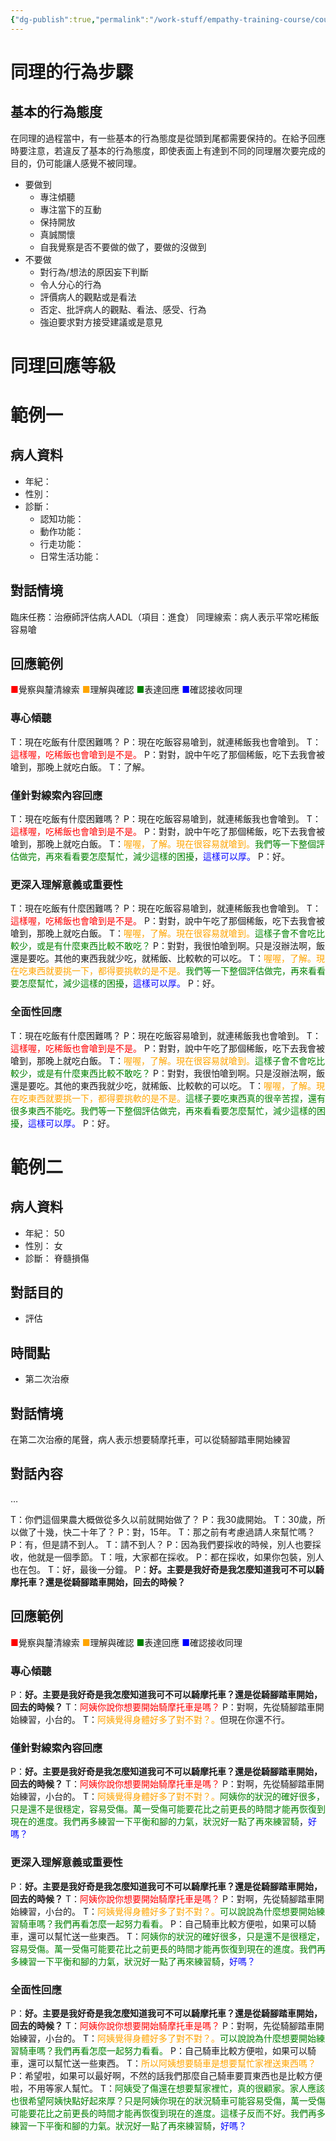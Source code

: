 ```yaml
---
{"dg-publish":true,"permalink":"/work-stuff/empathy-training-course/course-materials/practice/empathic-response-example-life-struggle/","title":"如何有同理的回應生活中面臨的影響或難題","tags":["empathy/course/practice","blog"]}
---
```



# 同理的行為步驟

<style> .container {font-family: sans-serif; text-align: center;} .button-wrapper button {z-index: 1;height: 40px; width: 100px; margin: 10px;padding: 5px;} .excalidraw .App-menu_top .buttonList { display: flex;} .excalidraw-wrapper { height: 800px; margin: 50px; position: relative;} :root[dir="ltr"] .excalidraw .layer-ui__wrapper .zen-mode-transition.App-menu_bottom--transition-left {transform: none;} </style><script src="https://cdn.jsdelivr.net/npm/react@17/umd/react.production.min.js"></script><script src="https://cdn.jsdelivr.net/npm/react-dom@17/umd/react-dom.production.min.js"></script><script type="text/javascript" src="https://cdn.jsdelivr.net/npm/@excalidraw/excalidraw@0/dist/excalidraw.production.min.js"></script><div id="empathy_steps_20230119excalidraw.md1"></div><script>(function(){const InitialData={"type":"excalidraw","version":2,"source":"https://excalidraw.com","elements":[{"type":"text","version":219,"versionNonce":27929248,"isDeleted":false,"id":"IUy0Rvky","fillStyle":"cross-hatch","strokeWidth":1,"strokeStyle":"solid","roughness":1,"opacity":100,"angle":0,"x":-2146.7233703397665,"y":-92.94244911466518,"strokeColor":"#1864ab","backgroundColor":"#82c91e","width":307,"height":89,"seed":634476328,"groupIds":[],"roundness":null,"boundElements":[],"updated":1674114597211,"link":null,"locked":false,"fontSize":61.251791470267044,"fontFamily":1,"text":"同理的步驟","rawText":"同理的步驟","baseline":66,"textAlign":"left","verticalAlign":"top","containerId":null,"originalText":"同理的步驟"},{"type":"rectangle","version":111,"versionNonce":2065252192,"isDeleted":false,"id":"dPW15d_ijYPPW9PN-Oimc","fillStyle":"cross-hatch","strokeWidth":4,"strokeStyle":"solid","roughness":1,"opacity":100,"angle":0,"x":-1531.5263243550964,"y":99.06391719215594,"strokeColor":"#343a40","backgroundColor":"transparent","width":334.2857142857142,"height":120,"seed":1274026656,"groupIds":["HtZfi0qMjgDszFvC8itc6"],"roundness":null,"boundElements":[{"id":"AKc7NVdWvYHmt0UlCmwk8","type":"arrow"}],"updated":1674114264791,"link":null,"locked":false},{"type":"text","version":71,"versionNonce":805480096,"isDeleted":false,"id":"fKHEZvO9","fillStyle":"cross-hatch","strokeWidth":4,"strokeStyle":"solid","roughness":1,"opacity":100,"angle":0,"x":-1472.8834672122393,"y":133.06391719215594,"strokeColor":"#343a40","backgroundColor":"transparent","width":217,"height":52,"seed":557072224,"groupIds":["HtZfi0qMjgDszFvC8itc6"],"roundness":null,"boundElements":[],"updated":1674113988671,"link":null,"locked":false,"fontSize":36,"fontFamily":1,"text":"同理情境發生","rawText":"同理情境發生","baseline":39,"textAlign":"left","verticalAlign":"top","containerId":null,"originalText":"同理情境發生"},{"type":"text","version":94,"versionNonce":1845956182,"isDeleted":false,"id":"d2u0IdXf","fillStyle":"cross-hatch","strokeWidth":4,"strokeStyle":"solid","roughness":1,"opacity":100,"angle":0,"x":-1490.3393495651803,"y":409.5194456506254,"strokeColor":"#343a40","backgroundColor":"transparent","width":253,"height":52,"seed":1110136480,"groupIds":["N-1_WVSJjqjCb3eBo5TSY"],"roundness":null,"boundElements":[],"updated":1674485833224,"link":null,"locked":false,"fontSize":36,"fontFamily":1,"text":"覺察與釐清線索","rawText":"覺察與釐清線索","baseline":39,"textAlign":"left","verticalAlign":"top","containerId":null,"originalText":"覺察與釐清線索"},{"type":"ellipse","version":161,"versionNonce":611854858,"isDeleted":false,"id":"x7d-kBr7fN_5CRvhIwf9D","fillStyle":"cross-hatch","strokeWidth":4,"strokeStyle":"solid","roughness":1,"opacity":100,"angle":0,"x":-1543.2511142710625,"y":340.2253280035666,"strokeColor":"#343a40","backgroundColor":"transparent","width":358.82352941176464,"height":190.58823529411768,"seed":1065152160,"groupIds":["N-1_WVSJjqjCb3eBo5TSY"],"roundness":null,"boundElements":[{"id":"AKc7NVdWvYHmt0UlCmwk8","type":"arrow"},{"id":"aQuD5wG4564OY-LbAfOeh","type":"arrow"},{"id":"IhTcm_Rd_-_3cOfWyJa7T","type":"arrow"},{"id":"zFbAQff3_MMe7TgVSMFUL","type":"arrow"}],"updated":1674485833224,"link":null,"locked":false},{"type":"text","version":109,"versionNonce":837612192,"isDeleted":false,"id":"NjALBLsu","fillStyle":"cross-hatch","strokeWidth":4,"strokeStyle":"solid","roughness":1,"opacity":100,"angle":0,"x":-1454.8834672122393,"y":737.8905790923471,"strokeColor":"#343a40","backgroundColor":"transparent","width":181,"height":52,"seed":79831712,"groupIds":["3vym5WPOw6YhBCfZaSgiV"],"roundness":null,"boundElements":[],"updated":1674114246813,"link":null,"locked":false,"fontSize":36,"fontFamily":1,"text":"理解與確認","rawText":"理解與確認","baseline":39,"textAlign":"left","verticalAlign":"top","containerId":null,"originalText":"理解與確認"},{"type":"ellipse","version":179,"versionNonce":1700768416,"isDeleted":false,"id":"UkePRizZzeQerN9jd99AW","fillStyle":"cross-hatch","strokeWidth":4,"strokeStyle":"solid","roughness":1,"opacity":100,"angle":0,"x":-1543.7952319181218,"y":668.5964614452881,"strokeColor":"#343a40","backgroundColor":"transparent","width":358.82352941176464,"height":190.58823529411768,"seed":970905440,"groupIds":["3vym5WPOw6YhBCfZaSgiV"],"roundness":null,"boundElements":[{"id":"aQuD5wG4564OY-LbAfOeh","type":"arrow"},{"id":"LA-dsctQKVBtjD9e_mtnm","type":"arrow"}],"updated":1674114324979,"link":null,"locked":false},{"type":"text","version":204,"versionNonce":1313083232,"isDeleted":false,"id":"crRannfh","fillStyle":"cross-hatch","strokeWidth":4,"strokeStyle":"solid","roughness":1,"opacity":100,"angle":0,"x":-1436.8834672122393,"y":1033.0187378616824,"strokeColor":"#343a40","backgroundColor":"transparent","width":145,"height":52,"seed":1356756832,"groupIds":["YAqq7lIz1MDwn_e6oX5qM"],"roundness":null,"boundElements":[],"updated":1674114218530,"link":null,"locked":false,"fontSize":36,"fontFamily":1,"text":"表達回應","rawText":"表達回應","baseline":39,"textAlign":"left","verticalAlign":"top","containerId":null,"originalText":"表達回應"},{"type":"ellipse","version":250,"versionNonce":1230767776,"isDeleted":false,"id":"cn1dhuRwo0tETFmmqeGcz","fillStyle":"cross-hatch","strokeWidth":4,"strokeStyle":"solid","roughness":1,"opacity":100,"angle":0,"x":-1543.7952319181215,"y":963.7246202146233,"strokeColor":"#343a40","backgroundColor":"transparent","width":358.82352941176464,"height":190.58823529411768,"seed":200224416,"groupIds":["YAqq7lIz1MDwn_e6oX5qM"],"roundness":null,"boundElements":[{"id":"NVpM4jh6LqAAVo840EwWJ","type":"arrow"},{"id":"QiMG4mboqE7vIL_AUw1re","type":"arrow"}],"updated":1674114343403,"link":null,"locked":false},{"type":"text","version":216,"versionNonce":557521568,"isDeleted":false,"id":"jpkKyXg5","fillStyle":"cross-hatch","strokeWidth":4,"strokeStyle":"solid","roughness":1,"opacity":100,"angle":0,"x":-1472.883467212239,"y":1330.1128013145692,"strokeColor":"#343a40","backgroundColor":"transparent","width":217,"height":52,"seed":173992608,"groupIds":["_abQlzonkpD6UOgVyEMLO"],"roundness":null,"boundElements":[],"updated":1674114232375,"link":null,"locked":false,"fontSize":36,"fontFamily":1,"text":"確認接收同理","rawText":"確認接收同理","baseline":39,"textAlign":"left","verticalAlign":"top","containerId":null,"originalText":"確認接收同理"},{"type":"ellipse","version":252,"versionNonce":36536992,"isDeleted":false,"id":"OeTAtVPE6hm4nyTfTYMuB","fillStyle":"cross-hatch","strokeWidth":4,"strokeStyle":"solid","roughness":1,"opacity":100,"angle":0,"x":-1543.7952319181215,"y":1260.8186836675106,"strokeColor":"#343a40","backgroundColor":"transparent","width":358.82352941176464,"height":190.58823529411768,"seed":2136117088,"groupIds":["_abQlzonkpD6UOgVyEMLO"],"roundness":null,"boundElements":[{"id":"NVpM4jh6LqAAVo840EwWJ","type":"arrow"},{"id":"nQ9dNDrCOfFRMcvlYwPd-","type":"arrow"}],"updated":1674114328480,"link":null,"locked":false},{"type":"diamond","version":85,"versionNonce":1183717216,"isDeleted":false,"id":"FLsSzb02ukR_FVj18ZjLJ","fillStyle":"cross-hatch","strokeWidth":4,"strokeStyle":"solid","roughness":1,"opacity":100,"angle":0,"x":-1010.9804723313032,"y":642.7794679812359,"strokeColor":"#343a40","backgroundColor":"transparent","width":475.55555555555566,"height":242.22222222222217,"seed":1030531744,"groupIds":["TYoeW_2TximRaG9wuA1NA"],"roundness":null,"boundElements":[{"id":"LA-dsctQKVBtjD9e_mtnm","type":"arrow"},{"id":"QiMG4mboqE7vIL_AUw1re","type":"arrow"},{"id":"IhTcm_Rd_-_3cOfWyJa7T","type":"arrow"}],"updated":1674114354007,"link":null,"locked":false},{"type":"text","version":52,"versionNonce":2087092896,"isDeleted":false,"id":"6JmP5kwY","fillStyle":"cross-hatch","strokeWidth":4,"strokeStyle":"solid","roughness":1,"opacity":100,"angle":0,"x":-881.7026945535254,"y":737.890579092347,"strokeColor":"#343a40","backgroundColor":"transparent","width":217,"height":52,"seed":984884896,"groupIds":["TYoeW_2TximRaG9wuA1NA"],"roundness":null,"boundElements":[],"updated":1674113988671,"link":null,"locked":false,"fontSize":36,"fontFamily":1,"text":"理解是否正確","rawText":"理解是否正確","baseline":39,"textAlign":"left","verticalAlign":"top","containerId":null,"originalText":"理解是否正確"},{"type":"diamond","version":266,"versionNonce":1219564192,"isDeleted":false,"id":"qPORRdqO7hejDJXKX5uzA","fillStyle":"cross-hatch","strokeWidth":4,"strokeStyle":"solid","roughness":1,"opacity":100,"angle":0,"x":-2389.6193612201923,"y":1235.0016902034583,"strokeColor":"#343a40","backgroundColor":"transparent","width":726.666666666667,"height":242.22222222222217,"seed":177035936,"groupIds":["JM5Xapgp4tpgAINfMpkaW"],"roundness":null,"boundElements":[{"id":"nQ9dNDrCOfFRMcvlYwPd-","type":"arrow"},{"id":"zFbAQff3_MMe7TgVSMFUL","type":"arrow"},{"id":"MTIl-l-M58YQtvimPJb1X","type":"arrow"}],"updated":1674114374873,"link":null,"locked":false},{"type":"text","version":240,"versionNonce":706870112,"isDeleted":false,"id":"42NMSLTQ","fillStyle":"cross-hatch","strokeWidth":4,"strokeStyle":"solid","roughness":1,"opacity":100,"angle":0,"x":-2242.786027886859,"y":1296.1128013145694,"strokeColor":"#343a40","backgroundColor":"transparent","width":433,"height":104,"seed":864231264,"groupIds":["JM5Xapgp4tpgAINfMpkaW"],"roundness":null,"boundElements":[],"updated":1674114525610,"link":null,"locked":false,"fontSize":36,"fontFamily":1,"text":"病人是否接收同理/\n對於回應是否有修改或補充","rawText":"病人是否接收同理/\n對於回應是否有修改或補充","baseline":91,"textAlign":"center","verticalAlign":"top","containerId":null,"originalText":"病人是否接收同理/\n對於回應是否有修改或補充"},{"type":"rectangle","version":137,"versionNonce":153270112,"isDeleted":false,"id":"82VYAUmo2tK7tXJs1lCm7","fillStyle":"cross-hatch","strokeWidth":4,"strokeStyle":"solid","roughness":1,"opacity":100,"angle":0,"x":-1531.5263243550964,"y":1587.22391242568,"strokeColor":"#343a40","backgroundColor":"transparent","width":334.2857142857142,"height":120,"seed":240901792,"groupIds":["mXsky95tG8qxOTryx7j-X"],"roundness":null,"boundElements":[{"id":"MTIl-l-M58YQtvimPJb1X","type":"arrow"}],"updated":1674114381728,"link":null,"locked":false},{"type":"text","version":119,"versionNonce":614568608,"isDeleted":false,"id":"MKsNRMO3","fillStyle":"cross-hatch","strokeWidth":4,"strokeStyle":"solid","roughness":1,"opacity":100,"angle":0,"x":-1472.8834672122396,"y":1621.22391242568,"strokeColor":"#343a40","backgroundColor":"transparent","width":217,"height":52,"seed":2093931360,"groupIds":["mXsky95tG8qxOTryx7j-X"],"roundness":null,"boundElements":[],"updated":1674114217187,"link":null,"locked":false,"fontSize":36,"fontFamily":1,"text":"同理歷程完成","rawText":"同理歷程完成","baseline":39,"textAlign":"left","verticalAlign":"top","containerId":null,"originalText":"同理歷程完成"},{"type":"arrow","version":44,"versionNonce":2126208864,"isDeleted":false,"id":"AKc7NVdWvYHmt0UlCmwk8","fillStyle":"cross-hatch","strokeWidth":4,"strokeStyle":"solid","roughness":1,"opacity":100,"angle":0,"x":-1364.5354572749,"y":240.5572457590136,"strokeColor":"#343a40","backgroundColor":"transparent","width":2.2222222222221717,"height":88.88888888888891,"seed":296819552,"groupIds":[],"roundness":null,"boundElements":[],"updated":1674114292460,"link":null,"locked":false,"startBinding":{"elementId":"dPW15d_ijYPPW9PN-Oimc","focus":-0.014686496776901717,"gap":21.493328566857656},"endBinding":{"elementId":"x7d-kBr7fN_5CRvhIwf9D","focus":0.052322842022869485,"gap":10.844295849330564},"lastCommittedPoint":null,"startArrowhead":null,"endArrowhead":"arrow","points":[[0,0],[2.2222222222221717,88.88888888888891]]},{"type":"arrow","version":48,"versionNonce":1689568928,"isDeleted":false,"id":"aQuD5wG4564OY-LbAfOeh","fillStyle":"cross-hatch","strokeWidth":4,"strokeStyle":"solid","roughness":1,"opacity":100,"angle":0,"x":-1363.3472455294311,"y":549.4461346479025,"strokeColor":"#343a40","backgroundColor":"transparent","width":2.2222222222221717,"height":106.66666666666674,"seed":563024544,"groupIds":[],"roundness":null,"boundElements":[],"updated":1674114292460,"link":null,"locked":false,"startBinding":{"elementId":"x7d-kBr7fN_5CRvhIwf9D","focus":-0.013616635874751162,"gap":18.63257815793557},"endBinding":{"elementId":"UkePRizZzeQerN9jd99AW","focus":-0.024511557647079952,"gap":12.490274522897266},"lastCommittedPoint":null,"startArrowhead":null,"endArrowhead":"arrow","points":[[0,0],[-2.2222222222221717,106.66666666666674]]},{"type":"arrow","version":29,"versionNonce":195228320,"isDeleted":false,"id":"NVpM4jh6LqAAVo840EwWJ","fillStyle":"cross-hatch","strokeWidth":4,"strokeStyle":"solid","roughness":1,"opacity":100,"angle":0,"x":-1364.1646023496653,"y":1169.4461346479025,"strokeColor":"#343a40","backgroundColor":"transparent","width":0,"height":73.33333333333348,"seed":510697120,"groupIds":[],"roundness":null,"boundElements":[],"updated":1674114292460,"link":null,"locked":false,"startBinding":{"elementId":"cn1dhuRwo0tETFmmqeGcz","focus":0.024384035818460555,"gap":15.160395863745364},"endBinding":{"elementId":"OeTAtVPE6hm4nyTfTYMuB","focus":-0.024384035818460558,"gap":18.066110908071053},"lastCommittedPoint":null,"startArrowhead":null,"endArrowhead":"arrow","points":[[0,0],[0,73.33333333333348]]},{"type":"arrow","version":32,"versionNonce":969431904,"isDeleted":false,"id":"LA-dsctQKVBtjD9e_mtnm","fillStyle":"cross-hatch","strokeWidth":4,"strokeStyle":"solid","roughness":1,"opacity":100,"angle":0,"x":-1157.6471389979697,"y":767.2239124256803,"strokeColor":"#343a40","backgroundColor":"transparent","width":135.55555555555566,"height":0,"seed":823860064,"groupIds":[],"roundness":null,"boundElements":[],"updated":1674114303710,"link":null,"locked":false,"startBinding":{"elementId":"UkePRizZzeQerN9jd99AW","focus":0.03497942386831195,"gap":27.395795877290794},"endBinding":{"elementId":"FLsSzb02ukR_FVj18ZjLJ","focus":-0.027522935779815887,"gap":8.013164286045068},"lastCommittedPoint":null,"startArrowhead":null,"endArrowhead":"arrow","points":[[0,0],[135.55555555555566,0]]},{"type":"arrow","version":40,"versionNonce":1400623776,"isDeleted":false,"id":"nQ9dNDrCOfFRMcvlYwPd-","fillStyle":"cross-hatch","strokeWidth":4,"strokeStyle":"solid","roughness":1,"opacity":100,"angle":0,"x":-1555.4249167757475,"y":1365.001690203458,"strokeColor":"#343a40","backgroundColor":"transparent","width":86.66666666666652,"height":2.222222222222399,"seed":1256583008,"groupIds":[],"roundness":null,"boundElements":[],"updated":1674114312539,"link":null,"locked":false,"startBinding":{"elementId":"OeTAtVPE6hm4nyTfTYMuB","focus":-0.14451416864394911,"gap":12.259346093195063},"endBinding":{"elementId":"qPORRdqO7hejDJXKX5uzA","focus":-0.026293813220428557,"gap":12.921417883632145},"lastCommittedPoint":null,"startArrowhead":null,"endArrowhead":"arrow","points":[[0,0],[-86.66666666666652,-2.222222222222399]]},{"type":"arrow","version":137,"versionNonce":1446268576,"isDeleted":false,"id":"QiMG4mboqE7vIL_AUw1re","fillStyle":"cross-hatch","strokeWidth":4,"strokeStyle":"solid","roughness":1,"opacity":100,"angle":0,"x":-766.5360278868586,"y":907.2239124256803,"strokeColor":"#343a40","backgroundColor":"transparent","width":402.2222222222222,"height":148.8888888888889,"seed":1923362464,"groupIds":[],"roundness":null,"boundElements":[{"type":"text","id":"CsrrRefS"}],"updated":1674114481562,"link":null,"locked":false,"startBinding":{"elementId":"FLsSzb02ukR_FVj18ZjLJ","focus":-0.037456191588785145,"gap":22.827339831031892},"endBinding":{"elementId":"cn1dhuRwo0tETFmmqeGcz","focus":0.0037180610951737052,"gap":16.276586329645255},"lastCommittedPoint":null,"startArrowhead":null,"endArrowhead":"arrow","points":[[0,0],[-2.2222222222221717,142.22222222222217],[-402.2222222222222,148.8888888888889]]},{"type":"text","version":9,"versionNonce":1941554186,"isDeleted":false,"id":"CsrrRefS","fillStyle":"cross-hatch","strokeWidth":4,"strokeStyle":"solid","roughness":1,"opacity":100,"angle":0,"x":-787.2582501090808,"y":1023.4461346479025,"strokeColor":"#343a40","backgroundColor":"transparent","width":37,"height":45,"seed":186079072,"groupIds":[],"roundness":null,"boundElements":[],"updated":1675148041662,"link":null,"locked":false,"fontSize":36,"fontFamily":1,"text":"是","rawText":"是","baseline":32,"textAlign":"center","verticalAlign":"middle","containerId":"QiMG4mboqE7vIL_AUw1re","originalText":"是"},{"type":"arrow","version":145,"versionNonce":222711648,"isDeleted":false,"id":"IhTcm_Rd_-_3cOfWyJa7T","fillStyle":"cross-hatch","strokeWidth":4,"strokeStyle":"solid","roughness":1,"opacity":100,"angle":0,"x":-770.980472331303,"y":625.0016902034581,"strokeColor":"#c92a2a","backgroundColor":"transparent","width":395.55555555555543,"height":175.5555555555556,"seed":185059168,"groupIds":[],"roundness":null,"boundElements":[{"type":"text","id":"g0YSRk9k"}],"updated":1674114484675,"link":null,"locked":false,"startBinding":{"elementId":"FLsSzb02ukR_FVj18ZjLJ","focus":0.017031480570585903,"gap":16.84985238439782},"endBinding":{"elementId":"x7d-kBr7fN_5CRvhIwf9D","focus":0.11089838118855229,"gap":19.81905803697225},"lastCommittedPoint":null,"startArrowhead":null,"endArrowhead":"arrow","points":[[0,0],[-2.2222222222221717,-168.88888888888897],[-395.55555555555543,-175.5555555555556]]},{"type":"text","version":9,"versionNonce":280746390,"isDeleted":false,"id":"g0YSRk9k","fillStyle":"cross-hatch","strokeWidth":4,"strokeStyle":"solid","roughness":1,"opacity":100,"angle":0,"x":-791.7026945535251,"y":430.11280131456914,"strokeColor":"#343a40","backgroundColor":"transparent","width":37,"height":45,"seed":1183787680,"groupIds":[],"roundness":null,"boundElements":[],"updated":1675148041663,"link":null,"locked":false,"fontSize":36,"fontFamily":1,"text":"否","rawText":"否","baseline":32,"textAlign":"center","verticalAlign":"middle","containerId":"IhTcm_Rd_-_3cOfWyJa7T","originalText":"否"},{"type":"arrow","version":290,"versionNonce":57909088,"isDeleted":false,"id":"zFbAQff3_MMe7TgVSMFUL","fillStyle":"cross-hatch","strokeWidth":4,"strokeStyle":"solid","roughness":1,"opacity":100,"angle":0,"x":-2024.3138056646362,"y":1213.890579092347,"strokeColor":"#c92a2a","backgroundColor":"transparent","width":471.1111111111111,"height":757.7777777777778,"seed":918011744,"groupIds":[],"roundness":null,"boundElements":[{"type":"text","id":"OXlrqMDG"}],"updated":1674114488240,"link":null,"locked":false,"startBinding":{"elementId":"qPORRdqO7hejDJXKX5uzA","focus":0.005428134556576034,"gap":20.651429941822173},"endBinding":{"elementId":"x7d-kBr7fN_5CRvhIwf9D","focus":-0.19737918822585857,"gap":12.78985367765597},"lastCommittedPoint":null,"startArrowhead":null,"endArrowhead":"arrow","points":[[0,0],[0,-753.3333333333335],[471.1111111111111,-757.7777777777778]]},{"type":"text","version":9,"versionNonce":1287172810,"isDeleted":false,"id":"OXlrqMDG","fillStyle":"cross-hatch","strokeWidth":4,"strokeStyle":"solid","roughness":1,"opacity":100,"angle":0,"x":-2042.8138056646362,"y":434.55724575901354,"strokeColor":"#343a40","backgroundColor":"transparent","width":37,"height":45,"seed":81058464,"groupIds":[],"roundness":null,"boundElements":[],"updated":1675148041663,"link":null,"locked":false,"fontSize":36,"fontFamily":1,"text":"否","rawText":"否","baseline":32,"textAlign":"center","verticalAlign":"middle","containerId":"zFbAQff3_MMe7TgVSMFUL","originalText":"否"},{"type":"arrow","version":170,"versionNonce":1683514016,"isDeleted":false,"id":"MTIl-l-M58YQtvimPJb1X","fillStyle":"cross-hatch","strokeWidth":4,"strokeStyle":"solid","roughness":1,"opacity":100,"angle":0,"x":-2028.7582501090808,"y":1491.6683568701249,"strokeColor":"#343a40","backgroundColor":"transparent","width":475.55555555555543,"height":164.44444444444434,"seed":267328352,"groupIds":[],"roundness":null,"boundElements":[{"type":"text","id":"QiQn5bfG"}],"updated":1674114491954,"link":null,"locked":false,"startBinding":{"elementId":"qPORRdqO7hejDJXKX5uzA","focus":0.001762542358871984,"gap":14.484988504493302},"endBinding":{"elementId":"82VYAUmo2tK7tXJs1lCm7","focus":-0.043192338797324405,"gap":23.898592420651084},"lastCommittedPoint":null,"startArrowhead":null,"endArrowhead":"arrow","points":[[0,0],[-2.2222222222221717,164.44444444444434],[473.33333333333326,160]]},{"type":"text","version":9,"versionNonce":2121807574,"isDeleted":false,"id":"QiQn5bfG","fillStyle":"cross-hatch","strokeWidth":4,"strokeStyle":"solid","roughness":1,"opacity":100,"angle":0,"x":-2049.4804723313027,"y":1630.1128013145692,"strokeColor":"#343a40","backgroundColor":"transparent","width":37,"height":45,"seed":644088672,"groupIds":[],"roundness":null,"boundElements":[],"updated":1675148041664,"link":null,"locked":false,"fontSize":36,"fontFamily":1,"text":"是","rawText":"是","baseline":32,"textAlign":"center","verticalAlign":"middle","containerId":"MTIl-l-M58YQtvimPJb1X","originalText":"是"}],"appState":{"theme":"light","viewBackgroundColor":"#ffffff","currentItemStrokeColor":"#343a40","currentItemBackgroundColor":"transparent","currentItemFillStyle":"cross-hatch","currentItemStrokeWidth":4,"currentItemStrokeStyle":"solid","currentItemRoughness":1,"currentItemOpacity":100,"currentItemFontFamily":1,"currentItemFontSize":36,"currentItemTextAlign":"center","currentItemStartArrowhead":null,"currentItemEndArrowhead":"arrow","scrollX":3382.5221389979697,"scrollY":232.85926834449253,"zoom":{"value":0.5},"currentItemRoundness":"sharp","gridSize":null,"colorPalette":{},"currentStrokeOptions":null,"previousGridSize":null},"files":{}};InitialData.scrollToContent=true;App=()=>{const e=React.useRef(null),t=React.useRef(null),[n,i]=React.useState({width:void 0,height:void 0});return React.useEffect(()=>{i({width:t.current.getBoundingClientRect().width,height:t.current.getBoundingClientRect().height});const e=()=>{i({width:t.current.getBoundingClientRect().width,height:t.current.getBoundingClientRect().height})};return window.addEventListener("resize",e),()=>window.removeEventListener("resize",e)},[t]),React.createElement(React.Fragment,null,React.createElement("div",{className:"excalidraw-wrapper",ref:t},React.createElement(ExcalidrawLib.Excalidraw,{ref:e,width:n.width,height:n.height,initialData:InitialData,viewModeEnabled:!0,zenModeEnabled:!0,gridModeEnabled:!1})))},excalidrawWrapper=document.getElementById("empathy_steps_20230119excalidraw.md1");ReactDOM.render(React.createElement(App),excalidrawWrapper);})();</script>

## 基本的行為態度

在同理的過程當中，有一些基本的行為態度是從頭到尾都需要保持的。在給予回應時要注意，若違反了基本的行為態度，即使表面上有達到不同的同理層次要完成的目的，仍可能讓人感覺不被同理。

- 要做到
  - 專注傾聽
  - 專注當下的互動
  - 保持開放
  - 真誠關懷
  - 自我覺察是否不要做的做了，要做的沒做到
- 不要做
  - 對行為/想法的原因妄下判斷
  - 令人分心的行為
  - 評價病人的觀點或是看法
  - 否定、批評病人的觀點、看法、感受、行為
  - 強迫要求對方接受建議或是意見

# 同理回應等級

<div id="OT_empathy_level_20230130excalidraw.md2"></div><script>(function(){const InitialData={"type":"excalidraw","version":2,"source":"https://excalidraw.com","elements":[{"type":"text","version":359,"versionNonce":1326786424,"isDeleted":false,"id":"57yEThoi","fillStyle":"solid","strokeWidth":2,"strokeStyle":"solid","roughness":1,"opacity":100,"angle":0,"x":879.8823705255331,"y":305.4041671023009,"strokeColor":"#d9480f","backgroundColor":"transparent","width":258,"height":74,"seed":1204517536,"groupIds":[],"roundness":null,"boundElements":[],"updated":1675409379806,"link":null,"locked":false,"fontSize":51.31875109086098,"fontFamily":1,"text":"同理的層次","rawText":"同理的層次","baseline":55,"textAlign":"left","verticalAlign":"top","containerId":null,"originalText":"同理的層次"},{"type":"line","version":205,"versionNonce":1040949624,"isDeleted":false,"id":"z1tT-Tcl_eJLLXW4QB9yP","fillStyle":"solid","strokeWidth":2,"strokeStyle":"solid","roughness":1,"opacity":100,"angle":0,"x":1028.5990370971936,"y":587.6670627752303,"strokeColor":"#9fc5e8","backgroundColor":"transparent","width":86.88822046295792,"height":59.449835053602776,"seed":1323223560,"groupIds":["B6jdPSOy9a0VdnjmfRPij"],"roundness":null,"boundElements":null,"updated":1675409289390,"link":null,"locked":false,"startBinding":null,"endBinding":null,"lastCommittedPoint":null,"startArrowhead":null,"endArrowhead":null,"points":[[0,0],[56.401125563674384,-59.449835053602776],[86.88822046295792,-33.535804389211734]]},{"type":"line","version":207,"versionNonce":856904200,"isDeleted":false,"id":"xiRkhrlWyUr5JWU_VC0gF","fillStyle":"solid","strokeWidth":2,"strokeStyle":"solid","roughness":1,"opacity":100,"angle":0,"x":1101.7680648554738,"y":578.5209343054453,"strokeColor":"#9fc5e8","backgroundColor":"transparent","width":117.37531536224145,"height":88.41257520792222,"seed":718322296,"groupIds":["B6jdPSOy9a0VdnjmfRPij"],"roundness":null,"boundElements":null,"updated":1675409289390,"link":null,"locked":false,"startBinding":null,"endBinding":null,"lastCommittedPoint":null,"startArrowhead":null,"endArrowhead":null,"points":[[0,0],[57.925480308638676,-88.41257520792222],[117.37531536224145,0]]},{"type":"line","version":195,"versionNonce":940094072,"isDeleted":false,"id":"c1FzSQ4UYvZHMbe6GNR0W","fillStyle":"solid","strokeWidth":2,"strokeStyle":"solid","roughness":1,"opacity":100,"angle":0,"x":1200.8511232781452,"y":555.6556131309826,"strokeColor":"#9fc5e8","backgroundColor":"transparent","width":91.4612846978506,"height":70.12031826835205,"seed":864569608,"groupIds":["B6jdPSOy9a0VdnjmfRPij"],"roundness":null,"boundElements":null,"updated":1675409289390,"link":null,"locked":false,"startBinding":null,"endBinding":null,"lastCommittedPoint":null,"startArrowhead":null,"endArrowhead":null,"points":[[0,0],[33.535804389211926,-28.962740154319437],[91.4612846978506,41.15757811403262]]},{"type":"line","version":602,"versionNonce":803983624,"isDeleted":false,"id":"tey_Rb26HKnS0xQDYEktj","fillStyle":"solid","strokeWidth":2,"strokeStyle":"solid","roughness":1,"opacity":100,"angle":0,"x":1024.782629317151,"y":615.7185607810019,"strokeColor":"#9fc5e8","backgroundColor":"transparent","width":282.0056278183725,"height":352.12594608672475,"seed":1589816184,"groupIds":["B6jdPSOy9a0VdnjmfRPij"],"roundness":null,"boundElements":null,"updated":1675409289390,"link":null,"locked":false,"startBinding":null,"endBinding":null,"lastCommittedPoint":null,"startArrowhead":null,"endArrowhead":null,"points":[[0,0],[-2.281011199814479,130.48139547050312],[34.303502679325646,119.81091225575383],[57.1688238537883,221.94268016835372],[96.80204722285701,226.5157444032462],[145.5813990617105,339.31799553059517],[179.11720345092243,247.85671083274457],[208.07994360524188,266.14896777231473],[214.17736258509845,156.39542613489397],[250.76187646423878,170.11461883957162],[278.20026187359394,113.71349327589705],[250.76187646423878,66.45849618200765],[279.724616618558,31.398337047831433],[266.0054239138806,-12.807950556129576]]},{"type":"line","version":153,"versionNonce":1916511096,"isDeleted":false,"id":"t6dOvgZbY8jGjhcpG5Iph","fillStyle":"solid","strokeWidth":2,"strokeStyle":"solid","roughness":1,"opacity":100,"angle":0,"x":1147.4987072043991,"y":549.5581941511257,"strokeColor":"#9fc5e8","backgroundColor":"transparent","width":10.670483214749277,"height":24.389675919426946,"seed":1688856584,"groupIds":["B6jdPSOy9a0VdnjmfRPij"],"roundness":null,"boundElements":null,"updated":1675409289390,"link":null,"locked":false,"startBinding":null,"endBinding":null,"lastCommittedPoint":null,"startArrowhead":null,"endArrowhead":null,"points":[[0,0],[-10.670483214749277,24.389675919426946]]},{"type":"line","version":165,"versionNonce":459042824,"isDeleted":false,"id":"dUFFtU6nmoYzk2KL8gS-X","fillStyle":"solid","strokeWidth":2,"strokeStyle":"solid","roughness":1,"opacity":100,"angle":0,"x":1077.378388936047,"y":654.7386715536543,"strokeColor":"#9fc5e8","backgroundColor":"transparent","width":7.6217737248208834,"height":35.060159134176025,"seed":21920888,"groupIds":["B6jdPSOy9a0VdnjmfRPij"],"roundness":null,"boundElements":null,"updated":1675409289390,"link":null,"locked":false,"startBinding":null,"endBinding":null,"lastCommittedPoint":null,"startArrowhead":null,"endArrowhead":null,"points":[[0,0],[-7.6217737248208834,35.060159134176025]]},{"type":"line","version":153,"versionNonce":719877240,"isDeleted":false,"id":"x6xBMQTDCRJwZGf61d3uF","fillStyle":"solid","strokeWidth":2,"strokeStyle":"solid","roughness":1,"opacity":100,"angle":0,"x":1187.1319305734678,"y":790.4062438554658,"strokeColor":"#9fc5e8","backgroundColor":"transparent","width":1.5243547449642934,"height":38.10886862410442,"seed":1581229832,"groupIds":["B6jdPSOy9a0VdnjmfRPij"],"roundness":null,"boundElements":null,"updated":1675409289390,"link":null,"locked":false,"startBinding":null,"endBinding":null,"lastCommittedPoint":null,"startArrowhead":null,"endArrowhead":null,"points":[[0,0],[-1.5243547449642934,38.10886862410442]]},{"type":"line","version":152,"versionNonce":761343752,"isDeleted":false,"id":"8oIIrbnDGFe2kLfprY2XP","fillStyle":"solid","strokeWidth":2,"strokeStyle":"solid","roughness":1,"opacity":100,"angle":0,"x":1226.7651539425362,"y":688.2744759428658,"strokeColor":"#9fc5e8","backgroundColor":"transparent","width":16.767902194606062,"height":36.58451387914032,"seed":1681403256,"groupIds":["B6jdPSOy9a0VdnjmfRPij"],"roundness":null,"boundElements":null,"updated":1675409289390,"link":null,"locked":false,"startBinding":null,"endBinding":null,"lastCommittedPoint":null,"startArrowhead":null,"endArrowhead":null,"points":[[0,0],[16.767902194606062,36.58451387914032]]},{"type":"line","version":683,"versionNonce":423222536,"isDeleted":false,"id":"0ScUvFJk_bULKgEc_QtE4","fillStyle":"solid","strokeWidth":1,"strokeStyle":"solid","roughness":1,"opacity":100,"angle":0,"x":891.2191232088567,"y":598.189309965522,"strokeColor":"#1864ab","backgroundColor":"#228be6","width":524.8807231814817,"height":22.51872339881868,"seed":758613256,"groupIds":[],"roundness":{"type":2},"boundElements":null,"updated":1675409327428,"link":null,"locked":false,"startBinding":null,"endBinding":null,"lastCommittedPoint":null,"startArrowhead":null,"endArrowhead":null,"points":[[0,0],[33.92086306274894,11.181412766893203],[70.16278327988948,-7.910182655544304],[116.04505784624602,8.945130213514451],[165.74786157912376,-3.3708052318233968],[219.59295561674247,11.181412766893203],[290.80927375686633,-1.1345226784449096],[327.7470431279239,11.114600449929299],[362.89950391673165,-0.23319975440278995],[419.5475168287357,13.417695320271674],[467.7688108335333,-0.3668243883305422],[524.8807231814817,14.608540743274375]]},{"id":"NmdXyEJA","type":"text","x":1305.4947690899953,"y":425.2790032261008,"width":281,"height":40,"angle":0,"strokeColor":"#000000","backgroundColor":"transparent","fillStyle":"solid","strokeWidth":2,"strokeStyle":"solid","roughness":1,"opacity":100,"groupIds":[],"roundness":null,"seed":1049278472,"version":524,"versionNonce":392689672,"isDeleted":false,"boundElements":null,"updated":1675409375383,"link":null,"locked":false,"text":"第零層，「無同理。」","rawText":"第零層，「無同理。」","fontSize":28,"fontFamily":1,"textAlign":"left","verticalAlign":"top","baseline":30,"containerId":null,"originalText":"第零層，「無同理。」"},{"id":"Siam2qOh","type":"text","x":1305.4947690899953,"y":489.5729986849289,"width":281,"height":40,"angle":0,"strokeColor":"#000000","backgroundColor":"transparent","fillStyle":"solid","strokeWidth":2,"strokeStyle":"solid","roughness":1,"opacity":100,"groupIds":[],"roundness":null,"seed":1567805192,"version":502,"versionNonce":1832479864,"isDeleted":false,"boundElements":null,"updated":1675409375383,"link":null,"locked":false,"text":"第一層，「專心傾聽」","rawText":"第一層，「專心傾聽」","fontSize":28,"fontFamily":1,"textAlign":"left","verticalAlign":"top","baseline":30,"containerId":null,"originalText":"第一層，「專心傾聽」"},{"id":"uilRnEju","type":"text","x":1305.4947690899953,"y":553.866994143757,"width":421,"height":40,"angle":0,"strokeColor":"#000000","backgroundColor":"transparent","fillStyle":"solid","strokeWidth":2,"strokeStyle":"solid","roughness":1,"opacity":100,"groupIds":[],"roundness":null,"seed":537535608,"version":489,"versionNonce":784054024,"isDeleted":false,"boundElements":null,"updated":1675409375383,"link":null,"locked":false,"text":"第二層，「僅針對線索內容回應」","rawText":"第二層，「僅針對線索內容回應」","fontSize":28,"fontFamily":1,"textAlign":"left","verticalAlign":"top","baseline":30,"containerId":null,"originalText":"第二層，「僅針對線索內容回應」"},{"id":"XBA0fENn","type":"text","x":1305.4947690899953,"y":618.160989602585,"width":477,"height":40,"angle":0,"strokeColor":"#000000","backgroundColor":"transparent","fillStyle":"solid","strokeWidth":2,"strokeStyle":"solid","roughness":1,"opacity":100,"groupIds":[],"roundness":null,"seed":1836236296,"version":475,"versionNonce":1967463800,"isDeleted":false,"boundElements":null,"updated":1675409375383,"link":null,"locked":false,"text":"第三層，「更深入理解意義或重要性」","rawText":"第三層，「更深入理解意義或重要性」","fontSize":28,"fontFamily":1,"textAlign":"left","verticalAlign":"top","baseline":30,"containerId":null,"originalText":"第三層，「更深入理解意義或重要性」"},{"id":"tuQHnrES","type":"text","x":1305.4947690899953,"y":682.454985061413,"width":309,"height":40,"angle":0,"strokeColor":"#000000","backgroundColor":"transparent","fillStyle":"solid","strokeWidth":2,"strokeStyle":"solid","roughness":1,"opacity":100,"groupIds":[],"roundness":null,"seed":149522440,"version":427,"versionNonce":1128240648,"isDeleted":false,"boundElements":null,"updated":1675409375383,"link":null,"locked":false,"text":"第四層，「全面性回應」","rawText":"第四層，「全面性回應」","fontSize":28,"fontFamily":1,"textAlign":"left","verticalAlign":"top","baseline":30,"containerId":null,"originalText":"第四層，「全面性回應」"},{"type":"text","version":869,"versionNonce":747763832,"isDeleted":false,"id":"GAA1Wrwm","fillStyle":"solid","strokeWidth":1,"strokeStyle":"solid","roughness":1,"opacity":100,"angle":0,"x":939.212205650525,"y":546.5934036301198,"strokeColor":"#364fc7","backgroundColor":"#011627","width":141,"height":29,"seed":1798400776,"groupIds":[],"roundness":null,"boundElements":null,"updated":1675409432438,"link":null,"locked":false,"fontSize":20,"fontFamily":1,"text":"線索表面的內容","rawText":"線索表面的內容","baseline":22,"textAlign":"center","verticalAlign":"top","containerId":null,"originalText":"線索表面的內容"},{"type":"text","version":706,"versionNonce":402778888,"isDeleted":false,"id":"NixTtMi1","fillStyle":"solid","strokeWidth":1,"strokeStyle":"solid","roughness":1,"opacity":100,"angle":0,"x":937.2741477673167,"y":637.4100856635278,"strokeColor":"#364fc7","backgroundColor":"#011627","width":160,"height":58,"seed":724871544,"groupIds":[],"roundness":null,"boundElements":null,"updated":1675409432438,"link":null,"locked":false,"fontSize":20,"fontFamily":1,"text":"線索發生的原因與\n對於病人的意義","rawText":"線索發生的原因與\n對於病人的意義","baseline":51,"textAlign":"center","verticalAlign":"top","containerId":null,"originalText":"線索發生的原因與\n對於病人的意義"},{"type":"text","version":381,"versionNonce":301341960,"isDeleted":true,"id":"hoscKkIM","fillStyle":"solid","strokeWidth":2,"strokeStyle":"solid","roughness":1,"opacity":100,"angle":0,"x":1227.2557046491263,"y":615.5375578268904,"strokeColor":"#343a40","backgroundColor":"transparent","width":65,"height":23,"seed":136045216,"groupIds":[],"roundness":null,"boundElements":[],"updated":1675409289390,"link":null,"locked":false,"fontSize":16,"fontFamily":1,"text":"專心傾聽","rawText":"專心傾聽","baseline":17,"textAlign":"center","verticalAlign":"top","containerId":null,"originalText":"專心傾聽"},{"type":"text","version":668,"versionNonce":1171003256,"isDeleted":true,"id":"pm4ktvCP","fillStyle":"solid","strokeWidth":2,"strokeStyle":"solid","roughness":1,"opacity":100,"angle":0,"x":1187.2557046491263,"y":724.7345638402833,"strokeColor":"#343a40","backgroundColor":"transparent","width":145,"height":46,"seed":1396714144,"groupIds":[],"roundness":null,"boundElements":[],"updated":1675409289390,"link":null,"locked":false,"fontSize":16,"fontFamily":1,"text":"對於同理線索的表面\n內容理解並給予回應","rawText":"對於同理線索的表面\n內容理解並給予回應","baseline":40,"textAlign":"center","verticalAlign":"top","containerId":null,"originalText":"對於同理線索的表面\n內容理解並給予回應"},{"type":"text","version":569,"versionNonce":1581071368,"isDeleted":true,"id":"BP9DZJRj","fillStyle":"solid","strokeWidth":2,"strokeStyle":"solid","roughness":1,"opacity":100,"angle":0,"x":1353.6653664248201,"y":604.0375578268904,"strokeColor":"#343a40","backgroundColor":"transparent","width":144,"height":46,"seed":759895712,"groupIds":[],"roundness":null,"boundElements":[],"updated":1675409289390,"link":null,"locked":false,"fontSize":16,"fontFamily":1,"text":"追問與理解同理線索\n發生的原因與意義","rawText":"追問與理解同理線索\n發生的原因與意義","baseline":40,"textAlign":"center","verticalAlign":"top","containerId":null,"originalText":"追問與理解同理線索\n發生的原因與意義"},{"type":"text","version":788,"versionNonce":474638456,"isDeleted":true,"id":"1sB2cGPx","fillStyle":"solid","strokeWidth":2,"strokeStyle":"solid","roughness":1,"opacity":100,"angle":0,"x":1345.6653664248201,"y":713.2345638402833,"strokeColor":"#343a40","backgroundColor":"transparent","width":160,"height":69,"seed":1905206112,"groupIds":[],"roundness":null,"boundElements":[],"updated":1675409289390,"link":null,"locked":false,"fontSize":16,"fontFamily":1,"text":"除了表面的內容外\n同時也對於線索發生的\n原因、意義給予回應","rawText":"除了表面的內容外\n同時也對於線索發生的\n原因、意義給予回應","baseline":63,"textAlign":"left","verticalAlign":"top","containerId":null,"originalText":"除了表面的內容外\n同時也對於線索發生的\n原因、意義給予回應"},{"type":"text","version":385,"versionNonce":282499448,"isDeleted":true,"id":"xFCZIKot","fillStyle":"solid","strokeWidth":2,"strokeStyle":"solid","roughness":1,"opacity":100,"angle":0,"x":1240.5336690395038,"y":484.494827759567,"strokeColor":"#343a40","backgroundColor":"transparent","width":201,"height":29,"seed":1095013216,"groupIds":[],"roundness":null,"boundElements":[],"updated":1675409289390,"link":null,"locked":false,"fontSize":20,"fontFamily":1,"text":"治療師對於病人的理解","rawText":"治療師對於病人的理解","baseline":22,"textAlign":"left","verticalAlign":"top","containerId":null,"originalText":"治療師對於病人的理解"},{"type":"text","version":447,"versionNonce":9689608,"isDeleted":true,"id":"2njkDRsQ","fillStyle":"solid","strokeWidth":2,"strokeStyle":"solid","roughness":1,"opacity":100,"angle":0,"x":1239.2557046491263,"y":539.8116555392478,"strokeColor":"#343a40","backgroundColor":"transparent","width":41,"height":29,"seed":1064153952,"groupIds":[],"roundness":null,"boundElements":[],"updated":1675409289390,"link":null,"locked":false,"fontSize":20,"fontFamily":1,"text":"表面","rawText":"表面","baseline":22,"textAlign":"left","verticalAlign":"top","containerId":null,"originalText":"表面"},{"type":"text","version":492,"versionNonce":1723116152,"isDeleted":true,"id":"fH06eDbH","fillStyle":"solid","strokeWidth":2,"strokeStyle":"solid","roughness":1,"opacity":100,"angle":0,"x":1405.1653664248201,"y":538.6967257272809,"strokeColor":"#343a40","backgroundColor":"transparent","width":41,"height":29,"seed":1344135008,"groupIds":[],"roundness":null,"boundElements":[],"updated":1675409289390,"link":null,"locked":false,"fontSize":20,"fontFamily":1,"text":"全面","rawText":"全面","baseline":22,"textAlign":"left","verticalAlign":"top","containerId":null,"originalText":"全面"},{"type":"text","version":757,"versionNonce":203118856,"isDeleted":true,"id":"yl3BPbjy","fillStyle":"solid","strokeWidth":2,"strokeStyle":"solid","roughness":1,"opacity":100,"angle":0,"x":1016.5635524222439,"y":608.2522525926233,"strokeColor":"#343a40","backgroundColor":"transparent","width":21,"height":174,"seed":1679964008,"groupIds":[],"roundness":null,"boundElements":[],"updated":1675409289390,"link":null,"locked":false,"fontSize":20,"fontFamily":1,"text":"是\n否\n給\n予\n回\n應","rawText":"是\n否\n給\n予\n回\n應","baseline":167,"textAlign":"left","verticalAlign":"top","containerId":null,"originalText":"是\n否\n給\n予\n回\n應"},{"type":"text","version":544,"versionNonce":1487444856,"isDeleted":true,"id":"hrrdHWQJ","fillStyle":"solid","strokeWidth":2,"strokeStyle":"solid","roughness":1,"opacity":100,"angle":0,"x":1082.4828183107898,"y":733.7345638402833,"strokeColor":"#343a40","backgroundColor":"transparent","width":41,"height":29,"seed":1992186472,"groupIds":[],"roundness":null,"boundElements":[],"updated":1675409289390,"link":null,"locked":false,"fontSize":20,"fontFamily":1,"text":"回應","rawText":"回應","baseline":22,"textAlign":"left","verticalAlign":"top","containerId":null,"originalText":"回應"},{"type":"text","version":646,"versionNonce":1482356744,"isDeleted":true,"id":"r8hfdb8X","fillStyle":"solid","strokeWidth":2,"strokeStyle":"solid","roughness":1,"opacity":100,"angle":0,"x":1073.1546933107898,"y":613.0375578268904,"strokeColor":"#343a40","backgroundColor":"transparent","width":61,"height":29,"seed":200334184,"groupIds":[],"roundness":null,"boundElements":[],"updated":1675409289390,"link":null,"locked":false,"fontSize":20,"fontFamily":1,"text":"未回應","rawText":"未回應","baseline":22,"textAlign":"left","verticalAlign":"top","containerId":null,"originalText":"未回應"},{"type":"line","version":165,"versionNonce":687238264,"isDeleted":true,"id":"uIphnTTh6GOgFyarz_ZIz","fillStyle":"solid","strokeWidth":2,"strokeStyle":"solid","roughness":1,"opacity":100,"angle":0,"x":1174.4313537521596,"y":676.7612206504361,"strokeColor":"#9fc5e8","backgroundColor":"transparent","width":356.0390625,"height":0.29296875,"seed":1512816554,"groupIds":[],"roundness":{"type":2},"boundElements":[],"updated":1675409289390,"link":null,"locked":false,"startBinding":null,"endBinding":null,"lastCommittedPoint":null,"startArrowhead":null,"endArrowhead":null,"points":[[0,0],[356.0390625,0.29296875]]},{"type":"line","version":156,"versionNonce":1498330888,"isDeleted":true,"id":"QMO6hB25r5DKgKW8dtV3d","fillStyle":"solid","strokeWidth":2,"strokeStyle":"solid","roughness":1,"opacity":100,"angle":0,"x":1335.2008850021596,"y":538.8705956504361,"strokeColor":"#9fc5e8","backgroundColor":"transparent","width":1.32421875,"height":271.57421875,"seed":703044918,"groupIds":[],"roundness":{"type":2},"boundElements":[],"updated":1675409289390,"link":null,"locked":false,"startBinding":null,"endBinding":null,"lastCommittedPoint":null,"startArrowhead":null,"endArrowhead":null,"points":[[0,0],[1.32421875,271.57421875]]},{"type":"line","version":217,"versionNonce":828513656,"isDeleted":true,"id":"UuBAMhgTms1hOLnLPkQuY","fillStyle":"solid","strokeWidth":2,"strokeStyle":"solid","roughness":1,"opacity":100,"angle":0,"x":1172.9597278041933,"y":584.188029074013,"strokeColor":"#9fc5e8","backgroundColor":"transparent","width":356.0390625,"height":0.29296875,"seed":1854632554,"groupIds":[],"roundness":{"type":2},"boundElements":[],"updated":1675409289390,"link":null,"locked":false,"startBinding":null,"endBinding":null,"lastCommittedPoint":null,"startArrowhead":null,"endArrowhead":null,"points":[[0,0],[356.0390625,0.29296875]]},{"type":"line","version":210,"versionNonce":594712072,"isDeleted":true,"id":"5HZj1Iq5mAz4Vvs0PA_v3","fillStyle":"solid","strokeWidth":2,"strokeStyle":"solid","roughness":1,"opacity":100,"angle":0,"x":1173.9597278041933,"y":810.848185324013,"strokeColor":"#9fc5e8","backgroundColor":"transparent","width":356.0390625,"height":0.29296875,"seed":1214333418,"groupIds":[],"roundness":{"type":2},"boundElements":[],"updated":1675409289390,"link":null,"locked":false,"startBinding":null,"endBinding":null,"lastCommittedPoint":null,"startArrowhead":null,"endArrowhead":null,"points":[[0,0],[356.0390625,0.29296875]]},{"type":"line","version":172,"versionNonce":1932504696,"isDeleted":true,"id":"o17ahDyMKodsgRvObs3mZ","fillStyle":"solid","strokeWidth":2,"strokeStyle":"solid","roughness":1,"opacity":100,"angle":0,"x":1169.0564216664368,"y":540.094044988659,"strokeColor":"#9fc5e8","backgroundColor":"transparent","width":1.32421875,"height":271.57421875,"seed":1418666986,"groupIds":[],"roundness":{"type":2},"boundElements":[],"updated":1675409289390,"link":null,"locked":false,"startBinding":null,"endBinding":null,"lastCommittedPoint":null,"startArrowhead":null,"endArrowhead":null,"points":[[0,0],[1.32421875,271.57421875]]},{"type":"line","version":156,"versionNonce":1539478792,"isDeleted":true,"id":"9p3cWvRfSWbM4mgZ_GJ1j","fillStyle":"solid","strokeWidth":2,"strokeStyle":"solid","roughness":1,"opacity":100,"angle":0,"x":1527.743921666437,"y":541.625294988659,"strokeColor":"#9fc5e8","backgroundColor":"transparent","width":1.32421875,"height":271.57421875,"seed":1433816234,"groupIds":[],"roundness":{"type":2},"boundElements":[],"updated":1675409289390,"link":null,"locked":false,"startBinding":null,"endBinding":null,"lastCommittedPoint":null,"startArrowhead":null,"endArrowhead":null,"points":[[0,0],[1.32421875,271.57421875]]},{"type":"line","version":241,"versionNonce":656613240,"isDeleted":true,"id":"iAh2Fe8xZWapKy0UZIPXM","fillStyle":"solid","strokeWidth":2,"strokeStyle":"solid","roughness":1,"opacity":100,"angle":0,"x":990.880640416437,"y":544.851857488659,"strokeColor":"#9fc5e8","backgroundColor":"transparent","width":1.32421875,"height":271.57421875,"seed":492940022,"groupIds":[],"roundness":{"type":2},"boundElements":[],"updated":1675409289390,"link":null,"locked":false,"startBinding":null,"endBinding":null,"lastCommittedPoint":null,"startArrowhead":null,"endArrowhead":null,"points":[[0,0],[1.32421875,271.57421875]]},{"type":"line","version":283,"versionNonce":666547208,"isDeleted":true,"id":"76-EAbRiKO4flEBXK6NQw","fillStyle":"solid","strokeWidth":2,"strokeStyle":"solid","roughness":1,"opacity":100,"angle":0,"x":1168.7654753363067,"y":527.0245039808152,"strokeColor":"#9fc5e8","backgroundColor":"transparent","width":356.0390625,"height":0.29296875,"seed":543466294,"groupIds":[],"roundness":{"type":2},"boundElements":[],"updated":1675409289390,"link":null,"locked":false,"startBinding":null,"endBinding":null,"lastCommittedPoint":null,"startArrowhead":null,"endArrowhead":null,"points":[[0,0],[356.0390625,0.29296875]]},{"type":"text","version":164,"versionNonce":936584568,"isDeleted":true,"id":"D5t4BedD","fillStyle":"solid","strokeWidth":2,"strokeStyle":"solid","roughness":1,"opacity":100,"angle":0,"x":1444.8747746381623,"y":461.8885716172918,"strokeColor":"#343a40","backgroundColor":"transparent","width":142,"height":40,"seed":1019577864,"groupIds":[],"roundness":null,"boundElements":null,"updated":1675409289390,"link":null,"locked":false,"fontSize":28,"fontFamily":1,"text":"1. 專心傾聽","rawText":"1. 專心傾聽","baseline":30,"textAlign":"center","verticalAlign":"top","containerId":null,"originalText":"1. 專心傾聽"},{"type":"text","version":346,"versionNonce":1047924232,"isDeleted":true,"id":"Z9yCdQoS","fillStyle":"solid","strokeWidth":2,"strokeStyle":"solid","roughness":1,"opacity":100,"angle":0,"x":1444.8747746381623,"y":525.2777550579219,"strokeColor":"#343a40","backgroundColor":"transparent","width":547,"height":40,"seed":12828280,"groupIds":[],"roundness":null,"boundElements":null,"updated":1675409289390,"link":null,"locked":false,"fontSize":28,"fontFamily":1,"text":"2. 對於同理線索的表面內容理解並給予回應","rawText":"2. 對於同理線索的表面內容理解並給予回應","baseline":30,"textAlign":"center","verticalAlign":"top","containerId":null,"originalText":"2. 對於同理線索的表面內容理解並給予回應"},{"type":"text","version":362,"versionNonce":932646152,"isDeleted":true,"id":"3FDW1IrA","fillStyle":"solid","strokeWidth":2,"strokeStyle":"solid","roughness":1,"opacity":100,"angle":0,"x":1444.8747746381623,"y":649.1654445746747,"strokeColor":"#343a40","backgroundColor":"transparent","width":518,"height":40,"seed":129314680,"groupIds":[],"roundness":null,"boundElements":null,"updated":1675409289390,"link":null,"locked":false,"fontSize":28,"fontFamily":1,"text":"3. 追問與理解同理線索發生的原因與意義","rawText":"3. 追問與理解同理線索發生的原因與意義","baseline":30,"textAlign":"center","verticalAlign":"top","containerId":null,"originalText":"3. 追問與理解同理線索發生的原因與意義"},{"type":"text","version":535,"versionNonce":2062690168,"isDeleted":true,"id":"hcH6CI5x","fillStyle":"solid","strokeWidth":2,"strokeStyle":"solid","roughness":1,"opacity":100,"angle":0,"x":1445.84253568955,"y":712.9647842653048,"strokeColor":"#343a40","backgroundColor":"transparent","width":572,"height":80,"seed":1561437192,"groupIds":[],"roundness":null,"boundElements":null,"updated":1675409289390,"link":null,"locked":false,"fontSize":28,"fontFamily":1,"text":"4. 除了表面的內容外，同時也對於線索發生的\n原因、意義給予回應","rawText":"4. 除了表面的內容外，同時也對於線索發生的\n原因、意義給予回應","baseline":70,"textAlign":"left","verticalAlign":"top","containerId":null,"originalText":"4. 除了表面的內容外，同時也對於線索發生的\n原因、意義給予回應"},{"type":"arrow","version":803,"versionNonce":1694490120,"isDeleted":true,"id":"9FzcHl4MZRq_il4reMbIe","fillStyle":"solid","strokeWidth":2,"strokeStyle":"solid","roughness":1,"opacity":100,"angle":0,"x":1868.5907342572732,"y":433.9643997296318,"strokeColor":"#343a40","backgroundColor":"transparent","width":0.469997308545544,"height":394.2191997440969,"seed":1901101176,"groupIds":[],"roundness":{"type":2},"boundElements":null,"updated":1675409398956,"link":null,"locked":false,"startBinding":{"elementId":"D5oJ2n6T","focus":0.0058850486610245245,"gap":1.253484720319193},"endBinding":{"elementId":"r8Wnswck","focus":-0.03092506107255466,"gap":6.447541973617035},"lastCommittedPoint":null,"startArrowhead":"arrow","endArrowhead":"arrow","points":[[0,0],[-0.469997308545544,394.2191997440969]]},{"type":"text","version":371,"versionNonce":1375397496,"isDeleted":true,"id":"W5dTBSRV","fillStyle":"solid","strokeWidth":2,"strokeStyle":"solid","roughness":1,"opacity":100,"angle":0,"x":1886.7592723463736,"y":492.3862747296316,"strokeColor":"#343a40","backgroundColor":"transparent","width":21,"height":290,"seed":1783620360,"groupIds":[],"roundness":null,"boundElements":null,"updated":1675409398956,"link":null,"locked":false,"fontSize":20,"fontFamily":1,"text":"治\n療\n師\n對\n於\n病\n人\n的\n理\n解","rawText":"治\n療\n師\n對\n於\n病\n人\n的\n理\n解","baseline":283,"textAlign":"left","verticalAlign":"top","containerId":null,"originalText":"治\n療\n師\n對\n於\n病\n人\n的\n理\n解"},{"type":"text","version":269,"versionNonce":1284897800,"isDeleted":true,"id":"D5oJ2n6T","fillStyle":"solid","strokeWidth":2,"strokeStyle":"solid","roughness":1,"opacity":100,"angle":0,"x":1848.2302611623309,"y":403.7109150093126,"strokeColor":"#343a40","backgroundColor":"transparent","width":41,"height":29,"seed":223981944,"groupIds":[],"roundness":null,"boundElements":[],"updated":1675409398956,"link":null,"locked":false,"fontSize":20,"fontFamily":1,"text":"表淺","rawText":"表淺","baseline":22,"textAlign":"left","verticalAlign":"top","containerId":null,"originalText":"表淺"},{"type":"text","version":292,"versionNonce":1826465912,"isDeleted":true,"id":"r8Wnswck","fillStyle":"solid","strokeWidth":2,"strokeStyle":"solid","roughness":1,"opacity":100,"angle":0,"x":1848.2302611623309,"y":834.6311414473457,"strokeColor":"#343a40","backgroundColor":"transparent","width":41,"height":29,"seed":1399734792,"groupIds":[],"roundness":null,"boundElements":[],"updated":1675409398956,"link":null,"locked":false,"fontSize":20,"fontFamily":1,"text":"深入","rawText":"深入","baseline":22,"textAlign":"left","verticalAlign":"top","containerId":null,"originalText":"深入"},{"type":"arrow","version":849,"versionNonce":1419430408,"isDeleted":true,"id":"nR01IUCNZ4tvHdnovevto","fillStyle":"solid","strokeWidth":2,"strokeStyle":"solid","roughness":1,"opacity":100,"angle":0,"x":2034.0273952410098,"y":467.8772396639536,"strokeColor":"#343a40","backgroundColor":"transparent","width":0.4849143358355832,"height":394.21919974409684,"seed":320127608,"groupIds":[],"roundness":{"type":2},"boundElements":null,"updated":1675409289390,"link":null,"locked":false,"startBinding":{"focus":0.05861502249389689,"gap":4.076969442187419,"elementId":"NigonPfV"},"endBinding":{"focus":0.004627375292527624,"gap":5.64914331371574,"elementId":"eFemKSME"},"lastCommittedPoint":null,"startArrowhead":"arrow","endArrowhead":"arrow","points":[[0,0],[-0.4849143358355832,394.21919974409684]]},{"type":"text","version":463,"versionNonce":1859435128,"isDeleted":true,"id":"uwAfl6Zd","fillStyle":"solid","strokeWidth":2,"strokeStyle":"solid","roughness":1,"opacity":100,"angle":0,"x":2051.47559116128,"y":526.2991146639533,"strokeColor":"#343a40","backgroundColor":"transparent","width":21,"height":261,"seed":1734918408,"groupIds":[],"roundness":null,"boundElements":null,"updated":1675409289391,"link":null,"locked":false,"fontSize":20,"fontFamily":1,"text":"同\n理\n行\n為\n考\n量\n的\n面\n向","rawText":"同\n理\n行\n為\n考\n量\n的\n面\n向","baseline":254,"textAlign":"left","verticalAlign":"top","containerId":null,"originalText":"同\n理\n行\n為\n考\n量\n的\n面\n向"},{"type":"text","version":308,"versionNonce":566511880,"isDeleted":true,"id":"eFemKSME","fillStyle":"solid","strokeWidth":2,"strokeStyle":"solid","roughness":1,"opacity":100,"angle":0,"x":2013.195638299826,"y":867.7455827217661,"strokeColor":"#343a40","backgroundColor":"transparent","width":41,"height":29,"seed":826651512,"groupIds":[],"roundness":null,"boundElements":null,"updated":1675409289391,"link":null,"locked":false,"fontSize":20,"fontFamily":1,"text":"全面","rawText":"全面","baseline":22,"textAlign":"left","verticalAlign":"top","containerId":null,"originalText":"全面"},{"type":"text","version":337,"versionNonce":38185848,"isDeleted":true,"id":"NigonPfV","fillStyle":"solid","strokeWidth":2,"strokeStyle":"solid","roughness":1,"opacity":100,"angle":0,"x":2013.195638299826,"y":435.8002702217662,"strokeColor":"#343a40","backgroundColor":"transparent","width":41,"height":29,"seed":901472264,"groupIds":[],"roundness":null,"boundElements":null,"updated":1675409289391,"link":null,"locked":false,"fontSize":20,"fontFamily":1,"text":"表面","rawText":"表面","baseline":22,"textAlign":"left","verticalAlign":"top","containerId":null,"originalText":"表面"}],"appState":{"theme":"light","viewBackgroundColor":"#ffffff","currentItemStrokeColor":"#000000","currentItemBackgroundColor":"transparent","currentItemFillStyle":"solid","currentItemStrokeWidth":1,"currentItemStrokeStyle":"solid","currentItemRoughness":1,"currentItemOpacity":100,"currentItemFontFamily":1,"currentItemFontSize":20,"currentItemTextAlign":"left","currentItemStartArrowhead":"arrow","currentItemEndArrowhead":"arrow","scrollX":-511.9170064809755,"scrollY":34.69982473048674,"zoom":{"value":0.7681611543485025},"currentItemRoundness":"round","gridSize":null,"colorPalette":{},"currentStrokeOptions":null,"previousGridSize":null},"files":{}};InitialData.scrollToContent=true;App=()=>{const e=React.useRef(null),t=React.useRef(null),[n,i]=React.useState({width:void 0,height:void 0});return React.useEffect(()=>{i({width:t.current.getBoundingClientRect().width,height:t.current.getBoundingClientRect().height});const e=()=>{i({width:t.current.getBoundingClientRect().width,height:t.current.getBoundingClientRect().height})};return window.addEventListener("resize",e),()=>window.removeEventListener("resize",e)},[t]),React.createElement(React.Fragment,null,React.createElement("div",{className:"excalidraw-wrapper",ref:t},React.createElement(ExcalidrawLib.Excalidraw,{ref:e,width:n.width,height:n.height,initialData:InitialData,viewModeEnabled:!0,zenModeEnabled:!0,gridModeEnabled:!1})))},excalidrawWrapper=document.getElementById("OT_empathy_level_20230130excalidraw.md2");ReactDOM.render(React.createElement(App),excalidrawWrapper);})();</script>

# 範例一

## 病人資料

- 年紀：
- 性別：
- 診斷：
  - 認知功能：
  - 動作功能：
  - 行走功能：
  - 日常生活功能：

## 對話情境

臨床任務：治療師評估病人ADL（項目：進食）
同理線索：病人表示平常吃稀飯容易嗆

## 回應範例

<span style='color:red'>■</span>覺察與釐清線索 <span style='color:orange'>■</span>理解與確認 <span style='color:green'>■</span>表達回應 <span style='color:blue'>■</span>確認接收同理

### 專心傾聽

T：現在吃飯有什麼困難嗎？
P：現在吃飯容易嗆到，就連稀飯我也會嗆到。
T：<span style='color:red'>這樣喔，吃稀飯也會嗆到是不是。</span>
P：對對，說中午吃了那個稀飯，吃下去我會被嗆到，那晚上就吃白飯。
T：了解。

### 僅針對線索內容回應

T：現在吃飯有什麼困難嗎？
P：現在吃飯容易嗆到，就連稀飯我也會嗆到。
T：<span style='color:red'>這樣喔，吃稀飯也會嗆到是不是。</span>
P：對對，說中午吃了那個稀飯，吃下去我會被嗆到，那晚上就吃白飯。
T：<span style='color:orange'>喔喔，了解。現在很容易就嗆到。</span><span style='color:green'>我們等一下整個評估做完，再來看看要怎麼幫忙，減少這樣的困擾</span>，<span style='color:blue'>這樣可以厚。</span>
P：好。

### 更深入理解意義或重要性

T：現在吃飯有什麼困難嗎？
P：現在吃飯容易嗆到，就連稀飯我也會嗆到。
T：<span style='color:red'>這樣喔，吃稀飯也會嗆到是不是。</span>
P：對對，說中午吃了那個稀飯，吃下去我會被嗆到，那晚上就吃白飯。
T：<span style='color:orange'>喔喔，了解。現在很容易就嗆到。</span><span style='color:green'>這樣子會不會吃比較少，或是有什麼東西比較不敢吃？</span>
P：對對，我很怕嗆到啊。只是沒辦法啊，飯還是要吃。其他的東西我就少吃，就稀飯、比較軟的可以吃。
T：<span style='color:orange'>喔喔，了解。現在吃東西就要挑一下，都得要挑軟的是不是。</span><span style='color:green'>我們等一下整個評估做完，再來看看要怎麼幫忙，減少這樣的困擾</span>，<span style='color:blue'>這樣可以厚。</span>
P：好。

### 全面性回應

T：現在吃飯有什麼困難嗎？
P：現在吃飯容易嗆到，就連稀飯我也會嗆到。
T：<span style='color:red'>這樣喔，吃稀飯也會嗆到是不是。</span>
P：對對，說中午吃了那個稀飯，吃下去我會被嗆到，那晚上就吃白飯。
T：<span style='color:orange'>喔喔，了解。現在很容易就嗆到。</span><span style='color:green'>這樣子會不會吃比較少，或是有什麼東西比較不敢吃？</span>
P：對對，我很怕嗆到啊。只是沒辦法啊，飯還是要吃。其他的東西我就少吃，就稀飯、比較軟的可以吃。
T：<span style='color:orange'>喔喔，了解。現在吃東西就要挑一下，都得要挑軟的是不是。</span><span style='color:green'>這樣子要吃東西真的很辛苦捏，還有很多東西不能吃。我們等一下整個評估做完，再來看看要怎麼幫忙，減少這樣的困擾</span>，<span style='color:blue'>這樣可以厚。</span>
P：好。

# 範例二

## 病人資料

- 年紀： 50
- 性別： 女
- 診斷： 脊髓損傷

## 對話目的

- 評估

## 時間點

- 第二次治療

## 對話情境

在第二次治療的尾聲，病人表示想要騎摩托車，可以從騎腳踏車開始練習

## 對話內容

…

T：你們這個果農大概做從多久以前就開始做了？
P：我30歲開始。
T：30歲，所以做了十幾，快二十年了？
P：對，15年。
T：那之前有考慮過請人來幫忙嗎？
P：有，但是請不到人。
T：請不到人？
P：因為我們要採收的時候，別人也要採收，他就是一個季節。
T：哦，大家都在採收。
P：都在採收，如果你包裝，別人也在包。
T：好，最後一分鐘。
P：**好。主要是我好奇是我怎麼知道我可不可以騎摩托車？還是從騎腳踏車開始，回去的時候？**

## 回應範例

<span style='color:red'>■</span>覺察與釐清線索 <span style='color:orange'>■</span>理解與確認 <span style='color:green'>■</span>表達回應 <span style='color:blue'>■</span>確認接收同理

### 專心傾聽

P：**好。主要是我好奇是我怎麼知道我可不可以騎摩托車？還是從騎腳踏車開始，回去的時候？**
T：<span style='color:red'>阿姨你說你想要開始騎摩托車是嗎？</span>
P：對啊，先從騎腳踏車開始練習，小台的。
T：<span style='color:orange'>阿姨覺得身體好多了對不對？。</span>但現在你還不行。

### 僅針對線索內容回應

P：**好。主要是我好奇是我怎麼知道我可不可以騎摩托車？還是從騎腳踏車開始，回去的時候？**
T：<span style='color:red'>阿姨你說你想要開始騎摩托車是嗎？</span>
P：對啊，先從騎腳踏車開始練習，小台的。
T：<span style='color:orange'>阿姨覺得身體好多了對不對？。</span><span style='color:green'>阿姨你的狀況的確好很多，只是還不是很穩定，容易受傷。萬一受傷可能要花比之前更長的時間才能再恢復到現在的進度。我們再多練習一下平衡和腳的力氣，狀況好一點了再來練習騎</span>，<span style='color:blue'>好嗎？</span>

### 更深入理解意義或重要性

P：**好。主要是我好奇是我怎麼知道我可不可以騎摩托車？還是從騎腳踏車開始，回去的時候？**
T：<span style='color:red'>阿姨你說你想要開始騎摩托車是嗎？</span>
P：對啊，先從騎腳踏車開始練習，小台的。
T：<span style='color:orange'>阿姨覺得身體好多了對不對？。</span><span style='color:green'>可以說說為什麼想要開始練習騎車嗎？我們再看怎麼一起努力看看。</span>
P：自己騎車比較方便啦，如果可以騎車，還可以幫忙送一些東西。
T：<span style='color:green'>阿姨你的狀況的確好很多，只是還不是很穩定，容易受傷。萬一受傷可能要花比之前更長的時間才能再恢復到現在的進度。我們再多練習一下平衡和腳的力氣，狀況好一點了再來練習騎</span>，<span style='color:blue'>好嗎？</span>

### 全面性回應

P：**好。主要是我好奇是我怎麼知道我可不可以騎摩托車？還是從騎腳踏車開始，回去的時候？**
T：<span style='color:red'>阿姨你說你想要開始騎摩托車是嗎？</span>
P：對啊，先從騎腳踏車開始練習，小台的。
T：<span style='color:orange'>阿姨覺得身體好多了對不對？。</span><span style='color:green'>可以說說為什麼想要開始練習騎車嗎？我們再看怎麼一起努力看看。</span>
P：自己騎車比較方便啦，如果可以騎車，還可以幫忙送一些東西。
T：<span style='color:orange'>所以阿姨想要騎車是想要幫忙家裡送東西嗎？</span>
P：希望啦，如果可以最好啊，不然的話我們那麼自己騎車要買東西也是比較方便啦，不用等家人幫忙。
T：<span style='color:green'>阿姨受了傷還在想要幫家裡忙，真的很顧家。家人應該也很希望阿姨快點好起來厚？只是阿姨你現在的狀況騎車可能容易受傷，萬一受傷可能要花比之前更長的時間才能再恢復到現在的進度。這樣子反而不好。我們再多練習一下平衡和腳的力氣。狀況好一點了再來練習騎</span>，<span style='color:blue'>好嗎？</span>
